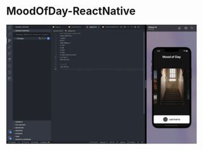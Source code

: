 # MoodOfDay-ReactNative
![alt text](https://github.com/thepetruha/MoodOfDay-ReactNative/blob/a8671cd20b71cc8469785291ba35a3dbf8f44599/%D0%A1%D0%BD%D0%B8%D0%BC%D0%BE%D0%BA%20%D1%8D%D0%BA%D1%80%D0%B0%D0%BD%D0%B0%202021-12-25%20%D0%B2%2001.36.09.png)

